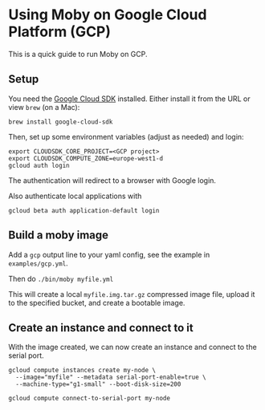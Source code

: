 # Using Moby on Google Cloud Platform (GCP)

This is a quick guide to run Moby on GCP.

## Setup

You need the [Google Cloud SDK](https://cloud.google.com/sdk/)
installed.  Either install it from the URL or view `brew` (on a Mac):
```shell
brew install google-cloud-sdk
```

Then, set up some environment variables (adjust as needed) and login:
```shell
export CLOUDSDK_CORE_PROJECT=<GCP project>
export CLOUDSDK_COMPUTE_ZONE=europe-west1-d
gcloud auth login
```

The authentication will redirect to a browser with Google login.

Also authenticate local applications with
```
gcloud beta auth application-default login
```

## Build a moby image

Add a `gcp` output line to your yaml config, see the example in `examples/gcp.yml`.

Then do `./bin/moby myfile.yml`

This will create a local `myfile.img.tar.gz` compressed image file, upload it to the
specified bucket, and create a bootable image.

## Create an instance and connect to it

With the image created, we can now create an instance and connect to
the serial port.

```shell
gcloud compute instances create my-node \
  --image="myfile" --metadata serial-port-enable=true \
  --machine-type="g1-small" --boot-disk-size=200

gcloud compute connect-to-serial-port my-node
```
